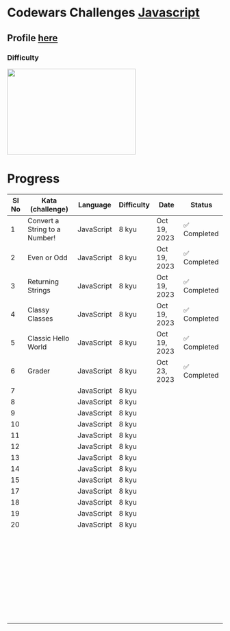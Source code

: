 # Codewars Challenges  <a href="https://github.com/vixhnuchandran/exercism/tree/master/javascript" > Javascript </a>
## Profile  <a href="https://www.codewars.com/users/vixhnuchandran" > here </a>  
### Difficulty 
<a align="right" > <img src="https://github.com/vixhnuchandran/codewars/assets/56486732/229d441f-1544-45b0-81b7-7723453c7610" height="200px" width="300px"> </a>
# Progress

| Sl No | Kata   (challenge)                   | Language   | Difficulty       | Date | Status       |
|-------|-------------------------------|------------|------------------|------|--------------|
|  1    | Convert a String to a Number! | JavaScript | 8 kyu | Oct 19, 2023 | ✅ Completed |
|  2    | Even or Odd | JavaScript | 8 kyu | Oct 19, 2023 | ✅ Completed |
|  3    | Returning Strings | JavaScript | 8 kyu | Oct 19, 2023 | ✅ Completed |
|  4    | Classy Classes | JavaScript | 8 kyu | Oct 19, 2023 | ✅ Completed |
|  5    | Classic Hello World | JavaScript | 8 kyu | Oct 19, 2023 | ✅ Completed |
|  6    | Grader | JavaScript | 8 kyu | Oct 23, 2023 | ✅ Completed |
|  7    |  | JavaScript | 8 kyu |  |  |
|  8    |  | JavaScript | 8 kyu |  |  |
|  9    |  | JavaScript | 8 kyu |  |  |
|  10   |  | JavaScript | 8 kyu |  |  |
|  11   |  | JavaScript | 8 kyu |  |  |
|  12   |  | JavaScript | 8 kyu |  |  |
|  13   |  | JavaScript | 8 kyu |  |  |
|  14   |  | JavaScript | 8 kyu |  |  |
|  15   |  | JavaScript | 8 kyu |  |  |
|  17   |  | JavaScript | 8 kyu |  |  |
|  18   |  | JavaScript | 8 kyu |  |  |
|  19   |  | JavaScript | 8 kyu |  |  |
|  20   |  | JavaScript | 8 kyu |  |  |
|     |  |  |  |  |  |
|     |  |  |  |  |  |
|     |  |  |  |  |  |
|     |  |  |  |  |  |
|     |  |  |  |  |  |
|     |  |  |  |  |  |
|     |  |  |  |  |  |
|     |  |  |  |  |  |
|     |  |  |  |  |  |
|     |  |  |  |  |  |
|     |  |  |  |  |  |
|     |  |  |  |  |  |
|     |  |  |  |  |  |
|     |  |  |  |  |  |
|     |  |  |  |  |  |
|     |  |  |  |  |  |
|     |  |  |  |  |  |
|     |  |  |  |  |  |
|     |  |  |  |  |  |
|     |  |  |  |  |  |
|     |  |  |  |  |  |
|     |  |  |  |  |  |
|     |  |  |  |  |  |
|     |  |  |  |  |  |
|     |  |  |  |  |  |
|     |  |  |  |  |  |
|     |  |  |  |  |  |
|     |  |  |  |  |  |
|     |  |  |  |  |  |
|     |  |  |  |  |  |
|     |  |  |  |  |  |
|     |  |  |  |  |  |
|     |  |  |  |  |  |
|     |  |  |  |  |  |
|     |  |  |  |  |  |
|     |  |  |  |  |  |


